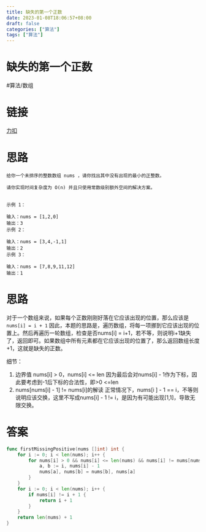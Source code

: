 ```yaml
---
title: 缺失的第一个正数
date: 2023-01-08T18:06:57+08:00
draft: false
categories: ["算法"]
tags: ["算法"]
---
```


# 缺失的第一个正数
#算法/数组  

# 链接
[力扣](https://leetcode-cn.com/problems/first-missing-positive/)
# 思路
```
给你一个未排序的整数数组 nums ，请你找出其中没有出现的最小的正整数。

请你实现时间复杂度为 O(n) 并且只使用常数级别额外空间的解决方案。
 

示例 1：

输入：nums = [1,2,0]
输出：3
示例 2：

输入：nums = [3,4,-1,1]
输出：2
示例 3：

输入：nums = [7,8,9,11,12]
输出：1
```

# 思路
对于一个数组来说，如果每个正数刚刚好落在它应该出现的位置，那么应该是`nums[i] = i + 1`
因此，本题的思路是，遍历数组，将每一项挪到它应该出现的位置上。然后再遍历一轮数组，检查是否nums[i] = i+1，若不等，则说明i+1缺失了，返回即可。如果数组中所有元素都在它应该出现的位置了，那么返回数组长度+1，这就是缺失的正数。

细节：
1. 边界值
nums[i] > 0，nums[i] <= len
因为最后会对nums[i] - 1作为下标，因此要考虑到-1后下标的合法性，即>0 <=len
2. nums[nums[i] - 1] != nums[i]的解读
正常情况下，nums[i ] - 1 == i，不等则说明应该交换，这里不写成nums[i] - 1 != i，是因为有可能出现[1,1]，导致无限交换。

# 答案
```go
func firstMissingPositive(nums []int) int {
    for i := 0; i < len(nums); i++ {
        for nums[i] > 0 && nums[i] <= len(nums) && nums[i] != nums[nums[i] - 1] {
            a, b := i, nums[i] - 1
            nums[a], nums[b] = nums[b], nums[a]
        }
    }
    for i := 0; i < len(nums); i++ {
        if nums[i] != i + 1 {
            return i + 1
        }
    }
    return len(nums) + 1
}

```